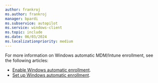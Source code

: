 ```yaml
---
author: frankroj
ms.author: frankroj
manager: bpardi
ms.subservice: autopilot
ms.service: windows-client
ms.topic: include
ms.date: 06/03/2024
ms.localizationpriority: medium
---
```


<!-- This file is shared by the following articles:

tutorial/pre-provisioning/azure-ad-join-automatic-enrollment.md
tutorial/pre-provisioning/hybrid-azure-ad-join-automatic-enrollment.md
tutorial/self-deploying/self-deploying-automatic-enrollment.md
tutorial/user-driven/azure-ad-join-automatic-enrollment.md
tutorial/user-driven/hybrid-azure-ad-join-automatic-enrollment.md
device-preparation/tutorial/user-driven/entra-join-automatic-enrollment.md

Headings are driven by article context. -->

For more information on Windows automatic MDM/Intune enrollment, see the following articles:

- [Enable Windows automatic enrollment](/mem/intune-service/enrollment/windows-enroll#enable-windows-automatic-enrollment).
- [Set up Windows automatic enrollment](/autopilot/windows-autopilot-hybrid#set-up-windows-automatic-mdm-enrollment).